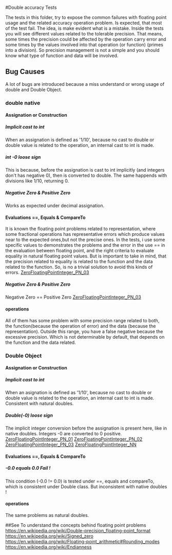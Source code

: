 #Double accuracy Tests

The tests in this folder, try to expose the common failures with floating point usage and the related accuracy operation problem.
Is expected, that most of the test fail. The idea, is make evident what is a mistake.
Inside the tests you will see different values related to the tolerable precision. That means, some times the precision could be affected by the operation carry error and some times by the values involved into that operation (or function) (primes into a division). 
So precision management is not a simple and you should know what type of function and data will be involved.  

## Bug Causes
A lot of bugs are introduced because a miss understand or wrong usage of double and Double Object.

### double native
#### Assignation or Construction
##### Implicit cast to int
When an assignation is defined as '1/10', because no cast to double or double value is related to the operation, an internal cast to int is made.
##### int -0 loose sign 
This is because, before the assignation is cast to int implicitly (and integers don't has negative 0), then is converted to double. The same happends with divisions like 1/10, returning 0.
##### Negative Zero & Positive Zero
Works as expected under decimal assignation.

#### Evaluations ==, Equals & CompareTo
It is known the floating point problems related to representation, where some fractional operations has representative errors which produce values near to the expected ones,but not the precise ones.
In the tests, i use some specific values to demonstrates the problems and the error in the use == in the evaluation between floating point, and the right criteria to evaluate equality in natural floating point values.
But is important to take in mind, that the precision related to equality is related to the function and the data related to the function. So, is no a trivial solution to avoid this kinds of errors.
[ZeroFloatingPointInteger_PN_03](DoubleAccuracyAssignationInvestigationTest.java#ZeroFloatingPointInteger_PN_03)
##### Negative Zero & Positive Zero
Negative Zero == Positive Zero
[ZeroFloatingPointInteger_PN_03](DoubleAccuracyAssignationInvestigationTest.java#ZeroFloatingPointInteger_PN_03)

#### operations
All of them has some problem with some precision range related to both, the function(because the operation of error) and the data (because the representation). Outside this range, you have a false negative because the excessive precision. Which is not determinable by default, that depends on the function and the data related.

### Double Object
#### Assignation or Construction
##### Implicit cast to int
When an asignation is defined as '1/10', because no cast to double or double value is related to the operation, an internal cast to int is made. Consistent with natural doubles.
##### Double(-0) loose sign
The implicit integer conversion before the assignation is present here, like in native doubles.
Integers -0 are converted to 0 positive.
[ZeroFloatingPointInteger_PN_01](DoubleObjectAccuracyAssignationInvestigationTest.java#ZeroFloatingPointInteger_PN_01)
[ZeroFloatingPointInteger_PN_02](DoubleObjectAccuracyAssignationInvestigationTest.java#ZeroFloatingPointInteger_PN_02)
[ZeroFloatingPointInteger_PN_03](DoubleObjectAccuracyAssignationInvestigationTest.java#ZeroFloatingPointInteger_PN_03)
[ZeroFloatingPointInteger_NN](DoubleObjectAccuracyAssignationInvestigationTest.java#ZeroFloatingPointInteger_NN)

#### Evaluations ==, Equals & CompareTo
##### -0.0 equals 0.0 Fail !
This condition (-0.0 != 0.0) is tested under ==, equals and compareTo, which is consistent under Double class. But inconsistent with native doubles !

#### operations
The same problems as natural doubles. 

##See
To understand the concepts behind floating point problems
https://en.wikipedia.org/wiki/Double-precision_floating-point_format
https://en.wikipedia.org/wiki/Signed_zero
https://en.wikipedia.org/wiki/Floating-point_arithmetic#Rounding_modes
https://en.wikipedia.org/wiki/Endianness